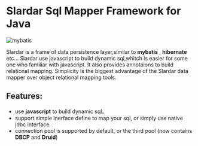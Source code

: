 Slardar Sql Mapper Framework for Java
=====================================
![mybatis](https://github.com/rpgmakervx/slardar/blob/master/doc/image/slardar-logo.png)

Slardar is a frame of data persistence layer,similar to **mybatis** , **hibernate** etc...
Slardar use javascript to build dynamic sql,whitch is easier for some one who familiar with javascript.
It also provides annotaions to build relational mapping.
Simplicity is the biggest advantage of the Slardar data mapper over object relational mapping tools.
## Features:
 * use **javascript** to build dynamic sql。
 * support simple inerface define to map your sql, or simply use native jdbc interface.
 * connection pool is supported by default, or the third pool (now contains **DBCP** and **Druid**)